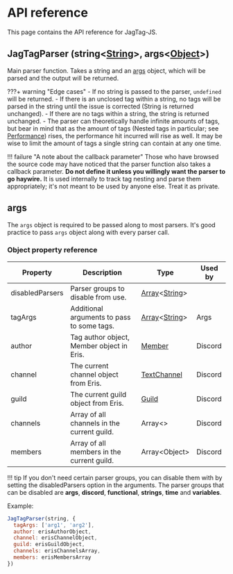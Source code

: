 # API reference

This page contains the API reference for JagTag-JS.

<!-- Using HTML header because of auto-replacement -->
<h2>JagTagParser (string<<a href="{{string}}">String</a>>, args<<a href="{{object}}">Object</a>>)</h2>

Main parser function. Takes a string and an [args](#args) object, which will be parsed and the output will be returned.

???+ warning "Edge cases"
    - If no string is passed to the parser, `undefined` will be returned.
    - If there is an unclosed tag within a string, no tags will be parsed in the string until the issue is corrected (String is returned unchanged).
    - If there are no tags within a string, the string is returned unchanged.
    - The parser can theoretically handle infinite amounts of tags, but bear in mind that as the amount of tags (Nested tags in particular; see [Performance](/performance)) rises, the performance hit incurred will rise as well. It may be wise to limit the amount of tags a single string can contain at any one time.

!!! failure "A note about the callback parameter"
    Those who have browsed the source code may have noticed that the parser function also takes a callback parameter. **Do not define it unless you willingly want the parser to go haywire.** It is used internally to track tag nesting and parse them appropriately; it's not meant to be used by anyone else. Treat it as private.


## args

The `args` object is required to be passed along to most parsers. It's good practice to pass `args` object along with every parser call.

### Object property reference

| Property | Description | Type | Used by |
| -------- | ----------- | ---- | ------- |
| disabledParsers | Parser groups to disable from use. | <a href="{{array}}">Array</a><<a href="{{string}}">String</a>> |  |
| tagArgs | Additional arguments to pass to some tags. | <a href="{{array}}">Array</a><<a href="{{string}}">String</a>> | Args |
| author | Tag author object, Member object in Eris. | <a href="{{member}}">Member</a> | Discord |
| channel | The current channel object from Eris. | <a href="{{textchannel}}">TextChannel</a> | Discord |
| guild | The current guild object from Eris. | <a href="{{guild}}">Guild</a> | Discord |
| channels | Array of all channels in the current guild. | Array<<a href="{{}}"></a>> | Discord |
| members | Array of all members in the current guild. | Array<Object\> | Discord |


!!! tip
    If you don't need certain parser groups, you can disable them with by setting the disabledParsers option in the arguments. The parser groups that can be disabled are **args**, **discord**, **functional**, **strings**, **time** and **variables**.

Example:

```js
JagTagParser(string, {
  tagArgs: ['arg1', 'arg2'],
  author: erisAuthorObject,
  channel: erisChannelObject,
  guild: erisGuildObject,
  channels: erisChannelsArray,
  members: erisMembersArray
})
```
